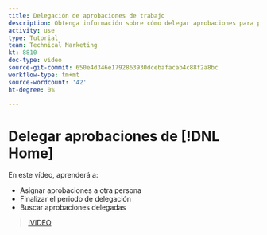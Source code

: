 ```yaml
---
title: Delegación de aprobaciones de trabajo
description: Obtenga información sobre cómo delegar aprobaciones para proyectos, tareas, problemas y tarjetas de tiempo a otro usuario.
activity: use
type: Tutorial
team: Technical Marketing
kt: 8810
doc-type: video
source-git-commit: 650e4d346e1792863930dcebafacab4c88f2a8bc
workflow-type: tm+mt
source-wordcount: '42'
ht-degree: 0%

---
```


# Delegar aprobaciones de [!DNL Home]

En este vídeo, aprenderá a:

* Asignar aprobaciones a otra persona
* Finalizar el periodo de delegación
* Buscar aprobaciones delegadas

>[!VIDEO](https://video.tv.adobe.com/v/336094/?quality=12&learn=on)

<!---
learn more URLS
Delegate approval request
--->
